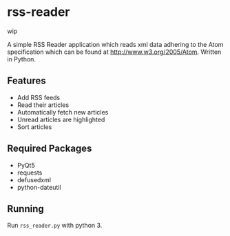# rss-reader

wip

A simple RSS Reader application which reads xml data adhering to the Atom specification which can be found at <http://www.w3.org/2005/Atom>. Written in Python.

## Features

* Add RSS feeds
* Read their articles
* Automatically fetch new articles
* Unread articles are highlighted
* Sort articles

## Required Packages

* PyQt5
* requests
* defusedxml
* python-dateutil

## Running

Run `rss_reader.py` with python 3.